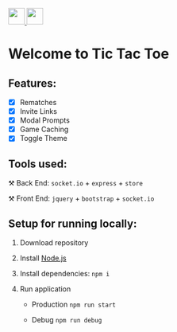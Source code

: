 <div>
  <p>
    <a href="https://glitch.com/edit/#!/ws-ttt">
      <img src="https://cdn.glitch.com/2bdfb3f8-05ef-4035-a06e-2043962a3a13%2Fview-source%402x.png" height="33">
    </a>
    <a href="https://glitch.com/edit/#!/remix/ws-ttt">
      <img src="https://cdn.glitch.com/2bdfb3f8-05ef-4035-a06e-2043962a3a13%2Fremix%402x.png" height="33">
    </a>
  </p>
</div>

# Welcome to Tic Tac Toe

## Features:

- [x] Rematches
- [x] Invite Links
- [x] Modal Prompts
- [x] Game Caching
- [x] Toggle Theme

## Tools used:

⚒️ Back End: `socket.io` + `express` + `store`

⚒️ Front End: `jquery` + `bootstrap` + `socket.io`

## Setup for running locally:

1. Download repository

2. Install [Node.js](https://nodejs.org/en/download)

3. Install dependencies: `npm i`

4. Run application

   - Production `npm run start`

   - Debug `npm run debug`